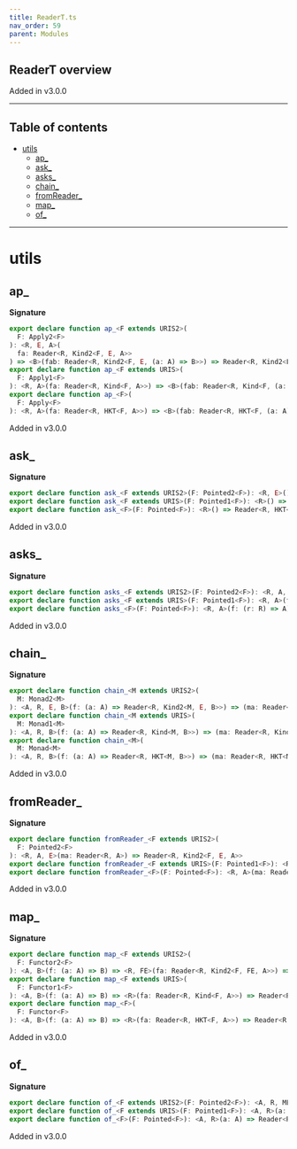 ```yaml
---
title: ReaderT.ts
nav_order: 59
parent: Modules
---
```


## ReaderT overview

Added in v3.0.0

---

<h2 class="text-delta">Table of contents</h2>

- [utils](#utils)
  - [ap\_](#ap_)
  - [ask\_](#ask_)
  - [asks\_](#asks_)
  - [chain\_](#chain_)
  - [fromReader\_](#fromreader_)
  - [map\_](#map_)
  - [of\_](#of_)

---

# utils

## ap\_

**Signature**

```ts
export declare function ap_<F extends URIS2>(
  F: Apply2<F>
): <R, E, A>(
  fa: Reader<R, Kind2<F, E, A>>
) => <B>(fab: Reader<R, Kind2<F, E, (a: A) => B>>) => Reader<R, Kind2<F, E, B>>
export declare function ap_<F extends URIS>(
  F: Apply1<F>
): <R, A>(fa: Reader<R, Kind<F, A>>) => <B>(fab: Reader<R, Kind<F, (a: A) => B>>) => Reader<R, Kind<F, B>>
export declare function ap_<F>(
  F: Apply<F>
): <R, A>(fa: Reader<R, HKT<F, A>>) => <B>(fab: Reader<R, HKT<F, (a: A) => B>>) => Reader<R, HKT<F, B>>
```

Added in v3.0.0

## ask\_

**Signature**

```ts
export declare function ask_<F extends URIS2>(F: Pointed2<F>): <R, E>() => Reader<R, Kind2<F, E, R>>
export declare function ask_<F extends URIS>(F: Pointed1<F>): <R>() => Reader<R, Kind<F, R>>
export declare function ask_<F>(F: Pointed<F>): <R>() => Reader<R, HKT<F, R>>
```

Added in v3.0.0

## asks\_

**Signature**

```ts
export declare function asks_<F extends URIS2>(F: Pointed2<F>): <R, A, E>(f: (r: R) => A) => Reader<R, Kind2<F, E, A>>
export declare function asks_<F extends URIS>(F: Pointed1<F>): <R, A>(f: (r: R) => A) => Reader<R, Kind<F, A>>
export declare function asks_<F>(F: Pointed<F>): <R, A>(f: (r: R) => A) => Reader<R, HKT<F, A>>
```

Added in v3.0.0

## chain\_

**Signature**

```ts
export declare function chain_<M extends URIS2>(
  M: Monad2<M>
): <A, R, E, B>(f: (a: A) => Reader<R, Kind2<M, E, B>>) => (ma: Reader<R, Kind2<M, E, A>>) => Reader<R, Kind2<M, E, B>>
export declare function chain_<M extends URIS>(
  M: Monad1<M>
): <A, R, B>(f: (a: A) => Reader<R, Kind<M, B>>) => (ma: Reader<R, Kind<M, A>>) => Reader<R, Kind<M, B>>
export declare function chain_<M>(
  M: Monad<M>
): <A, R, B>(f: (a: A) => Reader<R, HKT<M, B>>) => (ma: Reader<R, HKT<M, A>>) => Reader<R, HKT<M, B>>
```

Added in v3.0.0

## fromReader\_

**Signature**

```ts
export declare function fromReader_<F extends URIS2>(
  F: Pointed2<F>
): <R, A, E>(ma: Reader<R, A>) => Reader<R, Kind2<F, E, A>>
export declare function fromReader_<F extends URIS>(F: Pointed1<F>): <R, A>(ma: Reader<R, A>) => Reader<R, Kind<F, A>>
export declare function fromReader_<F>(F: Pointed<F>): <R, A>(ma: Reader<R, A>) => Reader<R, HKT<F, A>>
```

Added in v3.0.0

## map\_

**Signature**

```ts
export declare function map_<F extends URIS2>(
  F: Functor2<F>
): <A, B>(f: (a: A) => B) => <R, FE>(fa: Reader<R, Kind2<F, FE, A>>) => Reader<R, Kind2<F, FE, B>>
export declare function map_<F extends URIS>(
  F: Functor1<F>
): <A, B>(f: (a: A) => B) => <R>(fa: Reader<R, Kind<F, A>>) => Reader<R, Kind<F, B>>
export declare function map_<F>(
  F: Functor<F>
): <A, B>(f: (a: A) => B) => <R>(fa: Reader<R, HKT<F, A>>) => Reader<R, HKT<F, B>>
```

Added in v3.0.0

## of\_

**Signature**

```ts
export declare function of_<F extends URIS2>(F: Pointed2<F>): <A, R, ME>(a: A) => Reader<R, Kind2<F, ME, A>>
export declare function of_<F extends URIS>(F: Pointed1<F>): <A, R>(a: A) => Reader<R, Kind<F, A>>
export declare function of_<F>(F: Pointed<F>): <A, R>(a: A) => Reader<R, HKT<F, A>>
```

Added in v3.0.0
